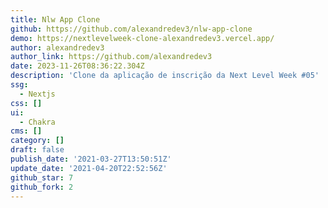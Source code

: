 ```yaml
---
title: Nlw App Clone
github: https://github.com/alexandredev3/nlw-app-clone
demo: https://nextlevelweek-clone-alexandredev3.vercel.app/
author: alexandredev3
author_link: https://github.com/alexandredev3
date: 2023-11-26T08:36:22.304Z
description: 'Clone da aplicação de inscrição da Next Level Week #05'
ssg:
  - Nextjs
css: []
ui:
  - Chakra
cms: []
category: []
draft: false
publish_date: '2021-03-27T13:50:51Z'
update_date: '2021-04-20T22:52:56Z'
github_star: 7
github_fork: 2
---
```


